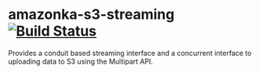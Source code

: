 # amazonka-s3-streaming [![Build Status](https://travis-ci.org/axman6/amazonka-s3-streaming.svg?branch=master)](https://travis-ci.org/axman6/amazonka-s3-streaming)

Provides a conduit based streaming interface and a concurrent interface to uploading data to S3 using the Multipart API.
